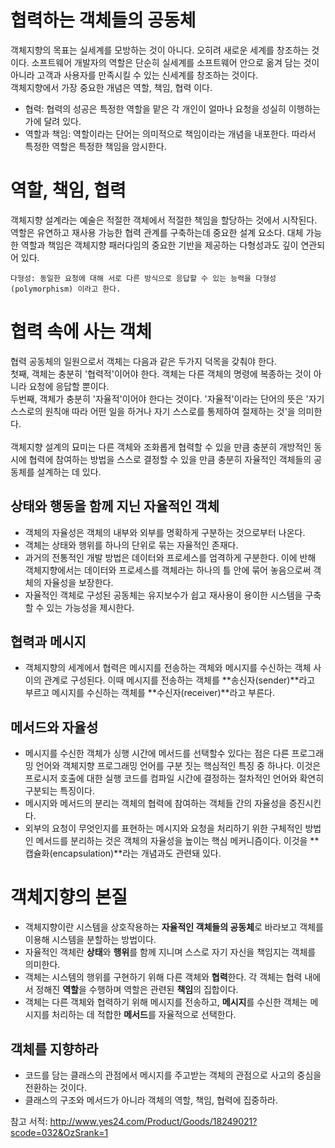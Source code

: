 # 협력하는 객체들의 공동체

객체지향의 목표는 실세계를 모방하는 것이 아니다. 오히려 새로운 세계를 창조하는 것이다. 소프트웨어 개발자의 역할은 단순히 실세계를 소프트웨어 안으로 옮겨 담는 것이 아니라 고객과 사용자를 만족시킬 수 있는 신세계를 창조하는 것이다.
<br>
객체지향에서 가장 중요한 개념은 역할, 책임, 협력 이다.

- 협력: 협력의 성공은 특정한 역할을 맡은 각 개인이 얼마나 요청을 성실히 이행하는가에 달려 있다.
- 역할과 책임: 역할이라는 단어는 의미적으로 책임이라는 개념을 내포한다. 따라서 특정한 역할은 특정한 책임을 암시한다.

# 역할, 책임, 협력

객체지향 설계라는 예술은 적절한 객체에서 적절한 책임을 할당하는 것에서 시작된다. 역할은 유연하고 재사용 가능한 협력 관계를 구축하는데 중요한 설계 요소다. 대체 가능한 역할과 책임은 객체지향 패러다임의 중요한 기반을 제공하는 다형성과도 깊이 연관되어 있다.

    다형성: 동일한 요청에 대해 서로 다른 방식으로 응답할 수 있는 능력을 다형성(polymorphism) 이라고 한다.

# 협력 속에 사는 객체

협력 공동체의 일원으로서 객체는 다음과 같은 두가지 덕목을 갖춰야 한다.
<br>
첫째, 객체는 충분히 '협력적'이어야 한다. 객체는 다른 객체의 명령에 복종하는 것이 아니라 요청에 응답할 뿐이다.
<br>
두번째, 객체가 충분히 '자율적'이어야 한다는 것이다. '자율적'이라는 단어의 뜻은 '자기 스스로의 원칙애 따라 어떤 일을 하거나 자기 스스로를 통제하여 절제하는 것'을 의미한다.
<br><br>
객체지향 설계의 묘미는 다른 객체와 조화롭게 협력할 수 있을 만큼 충분히 개방적인 동시에 협력에 참여하는 방법을 스스로 결정할 수 있을 만큼 충분히 자율적인 객체들의 공동체를 설계하는 데 있다.

## 상태와 행동을 함께 지닌 자율적인 객체

- 객체의 자율성은 객체의 내부와 외부를 명확하게 구분하는 것으로부터 나온다.
- 객체는 상태와 행위를 하나의 단위로 묶는 자율적인 존재다.
- 과거의 전통적인 개발 방법은 데이터와 프로세스를 엄격하게 구분한다. 이에 반해 객체지향에서는 데이터와 프로세스를 객체라는 하나의 틀 안에 묶어 놓음으로써 객체의 자율성을 보장한다.
- 자율적인 객체로 구성된 공동체는 유지보수가 쉽고 재사용이 용이한 시스템을 구축할 수 있는 가능성을 제시한다.

## 협력과 메시지

- 객체지향의 세계에서 협력은 메시지를 전송하는 객체와 메시지를 수신하는 객체 사이의 관계로 구성된다. 이때 메시지를 전송하는 객체를 **송신자(sender)**라고 부르고 메시지를 수신하는 객체를 **수신자(receiver)**라고 부른다.

## 메서드와 자율성

- 메시지를 수신한 객체가 싱행 시간에 메서드를 선택할수 있다는 점은 다른 프로그래밍 언어와 객체지향 프로그래밍 언어를 구분 짓는 핵심적인 특징 중 하나다. 이것은 프로시저 호출에 대한 실행 코드를 컴파일 시간에 결정하는 절차적인 언어와 확연히 구분되는 특징이다.
- 메시지와 메서드의 분리는 객체의 협력에 참여하는 객체들 간의 자율성을 증진시킨다.
- 외부의 요청이 무엇인지를 표현하는 메시지와 요청을 처리하기 위한 구체적인 방법인 메서드를 분리하는 것은 객체의 자율성을 높이는 핵심 메커니즘이다. 이것을 **캡슐화(encapsulation)**라는 개념과도 관련돼 있다.

# 객체지향의 본질

- 객체지향이란 시스템을 상호작용하는 **자율적인 객체들의 공동체**로 바라보고 객체를 이용해 시스템을 분할하는 방법이다.
- 자율적인 객체란 **상태**와 **행위**를 함께 지니며 스스로 자기 자신을 책임지는 객체를 의미한다.
- 객체는 시스템의 행위를 구현하기 위해 다른 객체와 **협력**한다. 각 객체는 협력 내에서 정해진 **역할**을 수행하며 역할은 관련된 **책임**의 집합이다.
- 객체는 다른 객체와 협력하기 위해 메시지를 전송하고, **메시지**를 수신한 객체는 메시지를 처리하는 데 적합한 **메서드**를 자율적으로 선택한다.

## 객체를 지향하라

- 코드를 담는 클래스의 관점에서 메시지를 주고받는 객체의 관점으로 사고의 중심을 전환하는 것이다.
- 클래스의 구조와 메서드가 아니라 객체의 역할, 책임, 협력에 집중하라.

참고 서적: http://www.yes24.com/Product/Goods/18249021?scode=032&OzSrank=1

